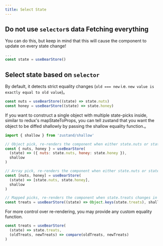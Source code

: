 ```yaml
---
title: Select State
---
```


## Do not use `selector`s data Fetching everything
You can do this, but keep in mind that this will cause the component to update on every state change!
```js
...
const state = useBearStore()
```

## Select state based on `selector`
By default, it detects strict equality changes (`old === new` i.e. `new value is exactly equal to old value`)。
```js
const nuts = useBearStore((state) => state.nuts)
const honey = useBearStore((state) => state.honey)
```
If you want to construct a single object with multiple state-picks inside, similar to redux's mapStateToProps, you can tell zustand that you want the object to be diffed shallowly by passing the shallow equality function.。
```js
import { shallow } from 'zustand/shallow'

// Object pick, re-renders the component when either state.nuts or state.honey change
const { nuts, honey } = useBearStore(
  (state) => ({ nuts: state.nuts, honey: state.honey }),
  shallow
)

// Array pick, re-renders the component when either state.nuts or state.honey change
const [nuts, honey] = useBearStore(
  (state) => [state.nuts, state.honey],
  shallow
)

// Mapped picks, re-renders the component when state.treats changes in order, count or keys
const treats = useBearStore((state) => Object.keys(state.treats), shallow)
```
For more control over re-rendering, you may provide any custom equality function.
```js
const treats = useBearStore(
  (state) => state.treats,
  (oldTreats, newTreats) => compare(oldTreats, newTreats)
)
```